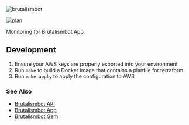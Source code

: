 <img alt="brutalismbot" src="https://brutalismbot.com/banner.png"/>

[![plan](https://github.com/brutalismbot/monitoring/workflows/plan/badge.svg)](https://github.com/brutalismbot/monitoring/actions)

Monitoring for Brutalismbot App.

## Development

1. Ensure your AWS keys are properly exported into your environment
2. Run `make` to build a Docker image that contains a planfile for terraform
3. Run `make apply` to apply the configuration to AWS

### See Also

- [Brutalismbot API](https://github.com/brutalismbot/api)
- [Brutalismbot App](https://github.com/brutalismbot/brutalismbot)
- [Brutalismbot Gem](https://github.com/brutalismbot/gem)
